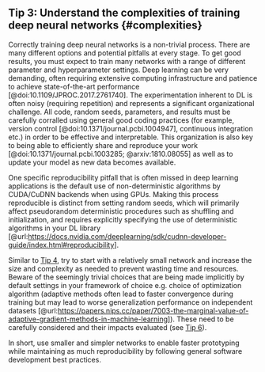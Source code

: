 ## Tip 3: Understand the complexities of training deep neural networks {#complexities}

Correctly training deep neural networks is a non-trivial process.
There are many different options and potential pitfalls at every stage.
To get good results, you must expect to train many networks with a range of different parameter and hyperparameter settings.
Deep learning can be very demanding, often requiring extensive computing infrastructure and patience to achieve state-of-the-art performance [@doi:10.1109/JPROC.2017.2761740].
The experimentation inherent to DL is often noisy (requiring repetition) and represents a significant organizational challenge.
All code, random seeds, parameters, and results must be carefully corralled using general good coding practices (for example, version control [@doi:10.1371/journal.pcbi.1004947], continuous integration etc.) in order to be effective and interpretable.
This organization is also key to being able to efficiently share and reproduce your work [@doi:10.1371/journal.pcbi.1003285; @arxiv:1810.08055] as well as to update your model as new data becomes available.

One specific reproducibility pitfall that is often missed in deep learning applications is the default use of non-deterministic algorithms by CUDA/CuDNN backends when using GPUs.
Making this process reproducible is distinct from setting random seeds, which will primarily affect pseudorandom deterministic procedures such as shuffling and initialization, and requires explicitly specifying the use of deterministic algorithms in your DL library [@url:https://docs.nvidia.com/deeplearning/sdk/cudnn-developer-guide/index.html#reproducibility]. 

Similar to [Tip 4](#baselines), try to start with a relatively small network and increase the size and complexity as needed to prevent wasting time and resources. 
Beware of the seemingly trivial choices that are being made implicitly by default settings in your framework of choice e.g. choice of optimization algorithm (adaptive methods often lead to faster convergence during training but may lead to worse generalization performance on independent datasets [@url:https://papers.nips.cc/paper/7003-the-marginal-value-of-adaptive-gradient-methods-in-machine-learning]).
These need to be carefully considered and their impacts evaluated (see [Tip 6](#hyperparameters)).

In short, use smaller and simpler networks to enable faster prototyping while maintaining as much reproducibility by following general software development best practices. 
